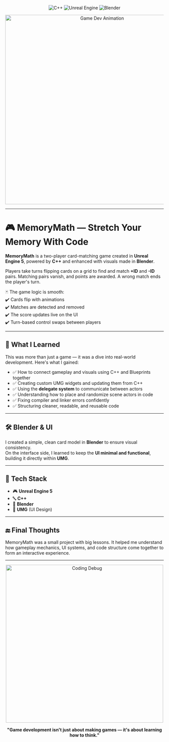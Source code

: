 <!-- Top Visual Showcase -->
<p align="center">
  <img src="https://img.icons8.com/color/96/000000/c-plus-plus-logo.png" alt="C++" />
  <img src="https://img.icons8.com/ios-filled/100/ffffff/unreal-engine.png" alt="Unreal Engine" />
  <img src="https://img.icons8.com/color/96/000000/blender-3d.png" alt="Blender" />
</p>

<p align="center">
  <img src="https://media.giphy.com/media/v1.Y2lkPTc5MGI3NjExNjZtbmFqMHlvZGFva2d3bXJ1d2NmbTNoODJ1eHRlZjFqMThyb2J2ZCZlcD12MV9naWZzX3NlYXJjaCZjdD1n/gNbnTdiA7YkMFKBqkH/giphy.gif" alt="Game Dev Animation" width="600"/>
</p>

---

# 🎮 MemoryMath — Stretch Your Memory With Code

**MemoryMath** is a two-player card-matching game created in **Unreal Engine 5**, powered by **C++** and enhanced with visuals made in **Blender**.

Players take turns flipping cards on a grid to find and match **+ID** and **-ID** pairs. Matching pairs vanish, and points are awarded. A wrong match ends the player's turn.

🃏 The game logic is smooth:  
✔️ Cards flip with animations  
✔️ Matches are detected and removed  
✔️ The score updates live on the UI  
✔️ Turn-based control swaps between players

---

## 🧠 What I Learned

This was more than just a game — it was a dive into real-world development. Here's what I gained:

- ✅ How to connect gameplay and visuals using C++ and Blueprints together  
- ✅ Creating custom UMG widgets and updating them from C++  
- ✅ Using the **delegate system** to communicate between actors  
- ✅ Understanding how to place and randomize scene actors in code  
- ✅ Fixing compiler and linker errors confidently  
- ✅ Structuring cleaner, readable, and reusable code

---

## 🛠 Blender & UI

I created a simple, clean card model in **Blender** to ensure visual consistency.  
On the interface side, I learned to keep the **UI minimal and functional**, building it directly within **UMG**.

---

## 🔧 Tech Stack

- 🎮 **Unreal Engine 5**  
- 🔤 **C++**  
- 📐 **Blender**  
- 🎨 **UMG** (UI Design)

---



## 🔚 Final Thoughts

MemoryMath was a small project with big lessons. It helped me understand how gameplay mechanics, UI systems, and code structure come together to form an interactive experience.

---

<p align="center">
  <img src="https://media.giphy.com/media/3o7bu3XilJ5BOiSGic/giphy.gif" alt="Coding Debug" width="500"/>
</p>

<p align="center">
  <b>"Game development isn't just about making games — it's about learning how to think."</b>
</p>
